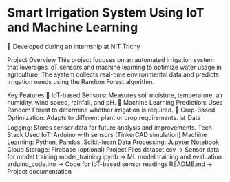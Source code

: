 # Smart Irrigation System Using IoT and Machine Learning
🚀 Developed during an internship at NIT Trichy

Project Overview
This project focuses on an automated irrigation system that leverages IoT sensors and machine learning to optimize water usage in agriculture. The system collects real-time environmental data and predicts irrigation needs using the Random Forest algorithm.

Key Features
📡 IoT-based Sensors: Measures soil moisture, temperature, air humidity, wind speed, rainfall, and pH.
🤖 Machine Learning Prediction: Uses Random Forest to determine whether irrigation is required.
🌱 Crop-Based Optimization: Adapts to different plant or crop requirements.
📊 Data Logging: Stores sensor data for future analysis and improvements.
Tech Stack Used
IoT: Arduino with sensors (TinkerCAD simulation)
Machine Learning: Python, Pandas, Scikit-learn
Data Processing: Jupyter Notebook
Cloud Storage: Firebase (optional)
Project Files
dataset.csv → Sensor data for model training
model_training.ipynb → ML model training and evaluation
arduino_code.ino → Code for IoT-based sensor readings
README.md → Project documentation
